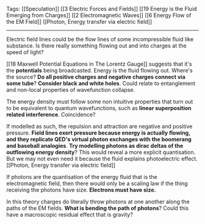 Tags: [[Speculation]] [[3 Electric Forces and Fields]] [[19 Energy is the Fluid Emerging from Charges]] [[2 Electromagnetic Waves]] [[6 Energy Flow of the EM Field]] [[Photon, Energy transfer via electric field]]
___
Electric field lines could be the flow lines of some incompressible fluid like substance. Is there really something flowing out and into charges at the speed of light?

[[18 Maxwell Potential Equations in The Lorentz Gauge]] suggests that it's the **potentials** being broadcasted. Energy is the fluid flowing out. Where's the source? **Do all positive charges and negative charges connect via some tube**? **Consider black and white holes**. Could relate to entanglement and non-local properties of wavefunction collapse. 

The energy density must follow some non intuitive properties that turn out to be equivalent to quantum wavefunctions, such as **linear superposition related interference**. Coincidence? 

If modelled as such, the repulsion and attraction are negative and positive pressure. **Field lines exert pressure because energy is actually flowing, and they replicate QED's virtual photon exchanges with the boomerang and baseball analogies**. **Try modelling photons as dirac deltas of the outflowing energy density**? This would reveal a more explicit quantisation. But we may not even need it because the fluid explains photoelectric effect. [[Photon, Energy transfer via electric field]] 

If photons are the quantisation of the energy fluid that is the electromagnetic field, then there would only be a scaling law if the thing receiving the photons have size. **Electrons must have size.** 

In this theory charges do literally throw photons at one another along the paths of the EM fields. **What is bending the path of photons**? Could this have a macroscopic residual effect that is gravity? 

